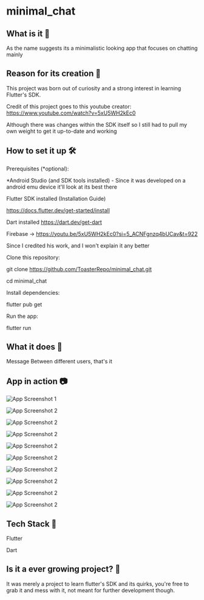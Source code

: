 # minimal_chat

## What is it 🚀

As the name suggests its a minimalistic looking app that focuses on chatting mainly

## Reason for its creation 🤔

This project was born out of curiosity and a strong interest in learning Flutter's SDK.

Credit of this project goes to this youtube creator: https://www.youtube.com/watch?v=5xU5WH2kEc0

Although there was changes within the SDK itself so I still had to pull my own weight to get it up-to-date and working

## How to set it up 🛠

Prerequisites (*optional):

*Android Studio (and SDK tools installed) - Since it was developed on a android emu device it'll look at its best there 

Flutter SDK installed (Installation Guide)

https://docs.flutter.dev/get-started/install

Dart installed
https://dart.dev/get-dart

Firebase -> https://youtu.be/5xU5WH2kEc0?si=5_ACNFgnzq4bUCav&t=922

Since I credited his work, and I won't explain it any better


Clone this repository:

git clone https://github.com/ToasterRepo/minimal_chat.git

cd minimal_chat


Install dependencies:

flutter pub get

Run the app:

flutter run


## What it does 🎯

Message Between different users, that's it


## App in action 📷

![App Screenshot 1](assets/screenshots/1.png)

![App Screenshot 2](assets/screenshots/2.png)

![App Screenshot 2](assets/screenshots/3.png)

![App Screenshot 2](assets/screenshots/4.png)

![App Screenshot 2](assets/screenshots/5.png)

![App Screenshot 2](assets/screenshots/6.png)

![App Screenshot 2](assets/screenshots/7.png)

![App Screenshot 2](assets/screenshots/8.png)

![App Screenshot 2](assets/screenshots/9.png)

![App Screenshot 2](assets/screenshots/10.png)


## Tech Stack 🔧

Flutter

Dart


## Is it a ever growing project? 🤝 

It was merely a project to learn flutter's SDK and its quirks, you're free to grab it and mess with it, not meant for further development though.
